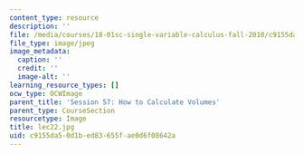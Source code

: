 ```yaml
---
content_type: resource
description: ''
file: /media/courses/18-01sc-single-variable-calculus-fall-2010/c9155da50d1bed83655fae0d6f08642a_lec22.jpg
file_type: image/jpeg
image_metadata:
  caption: ''
  credit: ''
  image-alt: ''
learning_resource_types: []
ocw_type: OCWImage
parent_title: 'Session 57: How to Calculate Volumes'
parent_type: CourseSection
resourcetype: Image
title: lec22.jpg
uid: c9155da5-0d1b-ed83-655f-ae0d6f08642a
---
```

